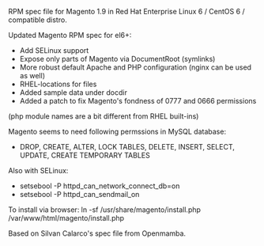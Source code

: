 RPM spec file for Magento 1.9 in Red Hat Enterprise Linux 6 / CentOS 6 / compatible distro.

Updated Magento RPM spec for el6+:
- Add SELinux support
- Expose only parts of Magento via DocumentRoot (symlinks)
- More robust default Apache and PHP configuration (nginx can be used as well)
- RHEL-locations for files
- Added sample data under docdir
- Added a patch to fix Magento's fondness of 0777 and 0666 permissions

(php module names are a bit different from RHEL built-ins)

Magento seems to need following permssions in MySQL database: 
- DROP, CREATE, ALTER, LOCK TABLES, DELETE, INSERT, SELECT, UPDATE, CREATE TEMPORARY TABLES

Also with SELinux: 
- setsebool -P httpd_can_network_connect_db=on
- setsebool -P httpd_can_sendmail_on

To install via browser: ln -sf /usr/share/magento/install.php /var/www/html/magento/install.php

Based on Silvan Calarco's spec file from Openmamba.


